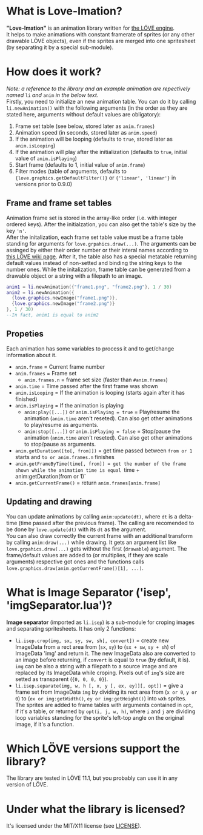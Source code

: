 # What is Love-Imation?
**"Love-Imation"** is an animation library written for [the LÖVE engine](https://love2d.org).  
It helps to make animations with constant framerate of sprites (or any other drawable LÖVE objects), even if the sprites are merged into one spritesheet (by separating it by a special sub-module).

# How does it work?
*Note: a reference to the library and an example animation are repectively named* `li` *and* `anim` *in the below text.*  
Firstly, you need to initialize an new animation table. You can do it by calling `li.newAnimation()` with the following arguments (in the order as they are stated here, arguments without default values are obligatory):
1. Frame set table (see below, stored later as `anim.frames`)
2. Animation speed (in seconds, stored later as `anim.speed`)
3. If the animation will be looping (defaults to `true`, stored later as `anim.isLooping`)
4. If the animation will play after the initialization (defaults to `true`, initial value of `anim.isPlaying`)
5. Start frame (defaults to 1, initial value of `anim.frame`)
6. Filter modes (table of arguments, defaults to `{love.graphics.getDefaultFilter()}` or `{'linear', 'linear'}` in versions prior to 0.9.0)  

## Frame and frame set tables 
Animation frame set is stored in the array-like order (i.e. with integer ordered keys). After the initialzation, you can also get the table's size by the key `'n'`.  
After the initalization, each frame set table value must be a frame table standing for arguments for `love.grpahics.draw(...)`. The arguments can be assinged by either their order number or their interal names according to [this LÖVE wiki page](https://love2d.org/wiki/love.graphics.draw). After it, the table also has a special metatable returning default values instead of non-setted and binding the string keys to the number ones.
While the initalization, frame table can be generated from a drawable object or a string with a filepath to an image.  
```Lua
anim1 = li.newAnimation({"frame1.png", "frame2.png"}, 1 / 30)
anim2 = li.newAnimation({
  {love.graphics.newImage("frame1.png")},
  {love.graphics.newImage("frame2.png")}
}, 1 / 30)
--In fact, anim1 is equal to anim2 
 ```
    
## Propeties
Each animation has some variables to process it and to get/change information about it.  
* `anim.frame` = Current frame number
* `anim.frames` = Frame set
    * `anim.frames.n` = frame set size (faster than `#anim.frames`)
* `anim.time` = Time passed after the first frame was shown
* `anim.isLooping` = If the animation is looping (starts again after it has finished)
* `anim.isPlaying` = If the animation is playing
  * `anim:play([...])` or `anim.isPlaying = true` = Play/resume the animation (`anim.time` aren't reseted). Can also get other animations to play/resume as arguments.
  * `anim:stop([...])` or `anim.isPlaying = false` = Stop/pause the animation (`anim.time` aren't reseted). Can also get other animations to stop/pause as arguments.
* `anim.getDuration([to[, from]])` = get time passed between `from or 1` starts and `to or anim.frames.n` finishes
* `anim.getFrameByTime(time[, from]) = get the number of the frame shown while the animation time is equal `time + anim:getDuration(from or 1)`
* `anim.getCurrentFrame()` = return `anim.frames[anim.frame]`  
  
## Updating and drawing
You can update animations by calling `anim:update(dt)`, where `dt` is a delta-time (time passed after the previous frame). The calling are recomended to be done by `love.update(dt)` with its `dt` as the argument.  
You can also draw correctly the current frame with an additional transform by calling `anim:draw(...)` while drawing. It gets an argument list like `love.grpahics.draw(...)` gets without the first (`drawable`) argument. The frame/default values are added to (or multiplies, if they are scale arguments) respective got ones and the functions calls `love.graphics.draw(anim.getCurrentFrame()[1], ...)`.  
  
# What is Image Separator ('isep', 'imgSeparator.lua')?
**Image separator** (imported as `li.isep`) is a sub-module for croping images and separating spritesheets. It has only 2 functions:  
* `li.isep.crop(img, sx, sy, sw, sh[, convert])` = create new ImageData from a rect area from (`sx`, `sy`) to (`sx + sw`, `sy + sh`) of ImageData 'img' and return it. The new ImageData also are converted to an image before returning, if `convert` is equal to `true` (by default, it is). `img` can be also a string with a filepath to a source image and are replaced by its ImageData while croping. Pixels out of `img`'s size are setted as transparent (`{0, 0, 0, 0}`).
* `li.isep.separate(img, w, h [, x, y [, ex, ey]][, opt])` = give a frame set from ImageData `img` by dividing its rect area from (`x or 0`, `y or 0`) to (`ex or img:getWidth()`, `ey or img:getHeight()`) into `w`x`h` sprites. The sprites are added to frame tables with arguments contained in `opt`, if it's a table, or returned by `opt(i, j, w, h)`, where `i` and `j` are dividing loop variables standing for the sprite's left-top angle on the original image, if it's a function.

# Which LÖVE versions support the library?
The library are tested in LÖVE 11.1, but you probably can use it in any version of LÖVE.

# Under what the library is licensed?
It's licensed under the MIT/X11 license (see [LICENSE](https://raw.githubusercontent.com/AlexanDDOS/love-imation/master/LICENSE)).

